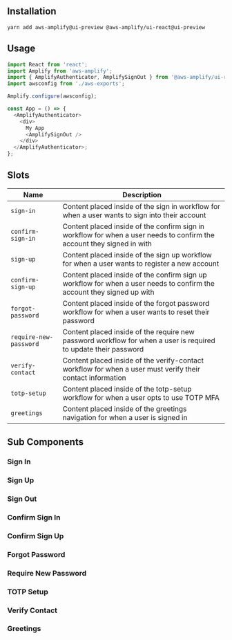 <amplify-authenticator></amplify-authenticator>

## Installation

```
yarn add aws-amplify@ui-preview @aws-amplify/ui-react@ui-preview
```

## Usage

```js
import React from 'react';
import Amplify from 'aws-amplify';
import { AmplifyAuthenticator, AmplifySignOut } from '@aws-amplify/ui-react';
import awsconfig from './aws-exports';

Amplify.configure(awsconfig);

const App = () => {
  <AmplifyAuthenticator>
    <div>
      My App
      <AmplifySignOut />
    </div>
  </AmplifyAuthenticator>;
};
```

<ui-component-props tag="amplify-authenticator" use-table-headers></ui-component-props>

## Slots

| Name                     | Description                                                                                                            |
| ------------------------ | ---------------------------------------------------------------------------------------------------------------------- |
| `sign-in`              | Content placed inside of the sign in workflow for when a user wants to sign into their account                         |
| `confirm-sign-in`      | Content placed inside of the confirm sign in workflow for when a user needs to confirm the account they signed in with |
| `sign-up`              | Content placed inside of the sign up workflow for when a user wants to register a new account                          |
| `confirm-sign-up`      | Content placed inside of the confirm sign up workflow for when a user needs to confirm the account they signed up with |
| `forgot-password`      | Content placed inside of the forgot password workflow for when a user wants to reset their password                    |
| `require-new-password` | Content placed inside of the require new password workflow for when a user is required to update their password        |
| `verify-contact`       | Content placed inside of the verify-contact workflow for when a user must verify their contact information             |
| `totp-setup`           | Content placed inside of the totp-setup workflow for when a user opts to use TOTP MFA                                  |
| `greetings`            | Content placed inside of the greetings navigation for when a user is signed in                                         |

## Sub Components

### Sign In

<amplify-sign-in></amplify-sign-in>

<ui-component-props tag="amplify-sign-in"></ui-component-props>

### Sign Up

<amplify-sign-up></amplify-sign-up>

<ui-component-props tag="amplify-sign-up"></ui-component-props>

### Sign Out

<amplify-sign-out></amplify-sign-out>

<ui-component-props tag="amplify-sign-out"></ui-component-props>

### Confirm Sign In

<amplify-confirm-sign-in></amplify-confirm-sign-in>

<ui-component-props tag="amplify-confirm-sign-in"></ui-component-props>

### Confirm Sign Up

<amplify-confirm-sign-up></amplify-confirm-sign-up>

<ui-component-props tag="amplify-confirm-sign-up"></ui-component-props>

### Forgot Password

<amplify-forgot-password></amplify-forgot-password>

<ui-component-props tag="amplify-forgot-password"></ui-component-props>

### Require New Password

<amplify-require-new-password></amplify-require-new-password>

<ui-component-props tag="amplify-require-new-password"></ui-component-props>

### TOTP Setup

<ui-component-props tag="amplify-totp-setup"></ui-component-props>

### Verify Contact

<ui-component-props tag="amplify-verify-contact"></ui-component-props>

### Greetings

<amplify-greetings></amplify-greetings>

<ui-component-props tag="amplify-greetings"></ui-component-props>

